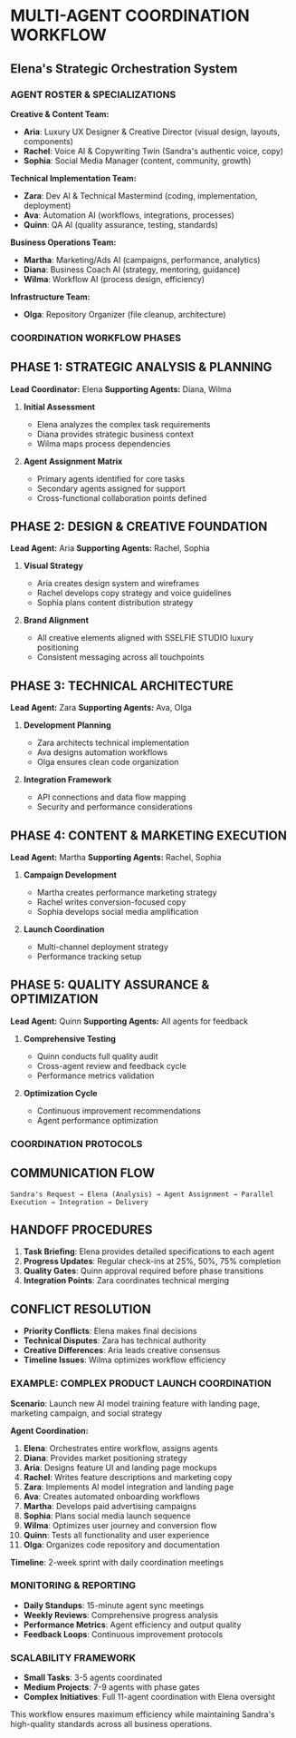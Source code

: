# MULTI-AGENT COORDINATION WORKFLOW
## Elena's Strategic Orchestration System

### AGENT ROSTER & SPECIALIZATIONS
**Creative & Content Team:**
- **Aria**: Luxury UX Designer & Creative Director (visual design, layouts, components)
- **Rachel**: Voice AI & Copywriting Twin (Sandra's authentic voice, copy)
- **Sophia**: Social Media Manager (content, community, growth)

**Technical Implementation Team:**
- **Zara**: Dev AI & Technical Mastermind (coding, implementation, deployment)
- **Ava**: Automation AI (workflows, integrations, processes)
- **Quinn**: QA AI (quality assurance, testing, standards)

**Business Operations Team:**
- **Martha**: Marketing/Ads AI (campaigns, performance, analytics)
- **Diana**: Business Coach AI (strategy, mentoring, guidance)
- **Wilma**: Workflow AI (process design, efficiency)

**Infrastructure Team:**
- **Olga**: Repository Organizer (file cleanup, architecture)

### COORDINATION WORKFLOW PHASES

## PHASE 1: STRATEGIC ANALYSIS & PLANNING
**Lead Coordinator:** Elena
**Supporting Agents:** Diana, Wilma

1. **Initial Assessment**
   - Elena analyzes the complex task requirements
   - Diana provides strategic business context
   - Wilma maps process dependencies

2. **Agent Assignment Matrix**
   - Primary agents identified for core tasks
   - Secondary agents assigned for support
   - Cross-functional collaboration points defined

## PHASE 2: DESIGN & CREATIVE FOUNDATION
**Lead Agent:** Aria
**Supporting Agents:** Rachel, Sophia

1. **Visual Strategy**
   - Aria creates design system and wireframes
   - Rachel develops copy strategy and voice guidelines
   - Sophia plans content distribution strategy

2. **Brand Alignment**
   - All creative elements aligned with SSELFIE STUDIO luxury positioning
   - Consistent messaging across all touchpoints

## PHASE 3: TECHNICAL ARCHITECTURE
**Lead Agent:** Zara
**Supporting Agents:** Ava, Olga

1. **Development Planning**
   - Zara architects technical implementation
   - Ava designs automation workflows
   - Olga ensures clean code organization

2. **Integration Framework**
   - API connections and data flow mapping
   - Security and performance considerations

## PHASE 4: CONTENT & MARKETING EXECUTION
**Lead Agent:** Martha
**Supporting Agents:** Rachel, Sophia

1. **Campaign Development**
   - Martha creates performance marketing strategy
   - Rachel writes conversion-focused copy
   - Sophia develops social media amplification

2. **Launch Coordination**
   - Multi-channel deployment strategy
   - Performance tracking setup

## PHASE 5: QUALITY ASSURANCE & OPTIMIZATION
**Lead Agent:** Quinn
**Supporting Agents:** All agents for feedback

1. **Comprehensive Testing**
   - Quinn conducts full quality audit
   - Cross-agent review and feedback cycle
   - Performance metrics validation

2. **Optimization Cycle**
   - Continuous improvement recommendations
   - Agent performance optimization

### COORDINATION PROTOCOLS

## COMMUNICATION FLOW
```
Sandra's Request → Elena (Analysis) → Agent Assignment → Parallel Execution → Integration → Delivery
```

## HANDOFF PROCEDURES
1. **Task Briefing**: Elena provides detailed specifications to each agent
2. **Progress Updates**: Regular check-ins at 25%, 50%, 75% completion
3. **Quality Gates**: Quinn approval required before phase transitions
4. **Integration Points**: Zara coordinates technical merging

## CONFLICT RESOLUTION
- **Priority Conflicts**: Elena makes final decisions
- **Technical Disputes**: Zara has technical authority
- **Creative Differences**: Aria leads creative consensus
- **Timeline Issues**: Wilma optimizes workflow efficiency

### EXAMPLE: COMPLEX PRODUCT LAUNCH COORDINATION

**Scenario**: Launch new AI model training feature with landing page, marketing campaign, and social strategy

**Agent Coordination:**
1. **Elena**: Orchestrates entire workflow, assigns agents
2. **Diana**: Provides market positioning strategy
3. **Aria**: Designs feature UI and landing page mockups
4. **Rachel**: Writes feature descriptions and marketing copy
5. **Zara**: Implements AI model integration and landing page
6. **Ava**: Creates automated onboarding workflows
7. **Martha**: Develops paid advertising campaigns
8. **Sophia**: Plans social media launch sequence
9. **Wilma**: Optimizes user journey and conversion flow
10. **Quinn**: Tests all functionality and user experience
11. **Olga**: Organizes code repository and documentation

**Timeline**: 2-week sprint with daily coordination meetings

### MONITORING & REPORTING
- **Daily Standups**: 15-minute agent sync meetings
- **Weekly Reviews**: Comprehensive progress analysis
- **Performance Metrics**: Agent efficiency and output quality
- **Feedback Loops**: Continuous improvement protocols

### SCALABILITY FRAMEWORK
- **Small Tasks**: 3-5 agents coordinated
- **Medium Projects**: 7-9 agents with phase gates
- **Complex Initiatives**: Full 11-agent coordination with Elena oversight

This workflow ensures maximum efficiency while maintaining Sandra's high-quality standards across all business operations.